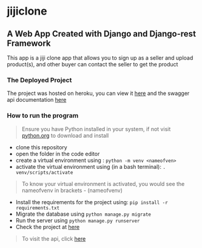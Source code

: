 # jijiclone

## A Web App Created with Django and Django-rest Framework

This app is a jiji clone app that allows you to sign up as a seller and upload product(s), and other buyer can contact the seller to get the product

### The Deployed Project

The project was hosted on heroku, you can view it [here](https://crop-2-cash.herokuapp.com/) and the swagger api documentation [here](https://crop-2-cash.herokuapp.com/swagger/)

### How to run the program

> Ensure you have Python installed in your system, if not visit [python.org](https://www.python.org/) to download and install

* clone this repository
* open the folder in the code editor
* create a virtual environment using : `python -m venv <nameofven>`
* activate the virtual environment using (in a bash terminal): `. venv/scripts/activate`
> To know your virtual environment is activated, you would see the nameofvenv in brackets - (nameofvenv)
* Install the requirements for the project using: `pip install -r requirements.txt`
* Migrate the database using `python manage.py migrate`
* Run the server using `python manage.py runserver`
* Check the project at [here](http://localhost:8000/)

> To visit the api, click [here](http://localhost:8000/swagger/)